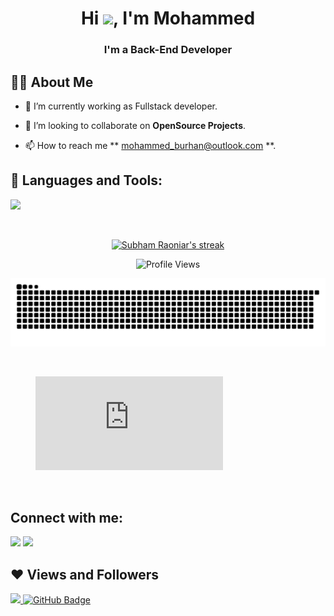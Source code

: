 <!-- <a href="#"><img width="100%" height="auto" src="https://i.imgur.com/iXuL1HG.png" height="175px"/></a> -->

<h1 align="center">Hi <img src="https://raw.githubusercontent.com/MartinHeinz/MartinHeinz/master/wave.gif" width="30px">, I'm Mohammed</h1>
<h3 align="center">I'm a Back-End Developer </h3>


## 🙋‍♂️ About Me

- 🔭 I’m currently working as Fullstack developer.

- 👯 I’m looking to collaborate on **OpenSource Projects**.

- 📫 How to reach me ** mohammed_burhan@outlook.com **.


## 🚀 Languages and Tools:

<p>
  <a href="https://skillicons.dev">
    <img src="https://skillicons.dev/icons?i=git,aws,discord,docker,postgres,prisma,express,figma,firebase,redis,github,html,java,ts,js,html,css,react,linux,materialui,nginx,mongodb,mysql,nextjs,nodejs,postman,py,php,laravel,spring,redux,tailwind&perline=14" />
  </a>
</p>

<br/>



<p align = "center">
    <a href="https://github.com/SubhamRaoniar28/github-readme-streak-stats">
        <img title="🔥 Get streak stats for your profile at git.io/streak-stats" alt="Subham Raoniar's streak" src="https://github-readme-streak-stats.herokuapp.com/?user=Mohammad-B-Ahmed&theme=highcontrast&hide_border=true&stroke=0000&background=060A0CD0"/>
    </a>
</p>
<p align = "center">
	<img src = "https://komarev.com/ghpvc/?username=Mohammad-B-Ahmed&style=plastic&color=blueviolet" alt = "Profile Views"/>
</p>
<p align = "center">
	<img src = "https://github.com/7oSkaaa/7oSkaaa/blob/output/github-contribution-grid-snake.svg?" alt = "Snake Game"/>
</p>


<br/>
 <figure>
      <embed src="https://wakatime.com/share/@cf7db57d-8465-4fc2-bbfe-ddb654ae6502/de8468a9-cb79-47d9-946d-3f1d61788c73.svg"></embed>
    </figure>
<br/>

## Connect with me:
<p align="left">

<a href = "https://www.linkedin.com/in/mohammed-burhan-85b5001a2/"><img src="https://img.icons8.com/fluent/48/000000/linkedin.png"/></a>
<a href = "https://x.com/Cypher_M9C7"><img src="https://img.icons8.com/fluent/48/000000/twitter.png"/></a>

</p>

## ❤ Views and Followers
<a href="https://github.com/Meghna-DAS/github-profile-views-counter">
    <img src="https://komarev.com/ghpvc/?username=Mohammad-B-Ahmed">
</a>
<a href="https://github.com/Muhammed-Burhan?tab=followers"><img src="https://img.shields.io/github/followers/Muhammed-Burhan?label=Followers&style=social" alt="GitHub Badge"></a>
